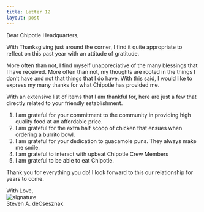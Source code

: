 ```yaml
---
title: Letter 12
layout: post
---
```


Dear Chipotle Headquarters, 

With Thanksgiving just around the corner, I find it quite appropriate to reflect on this past year with an attitude of gratitude.  

More often than not, I find myself unappreciative of the many blessings that I have received.  More often than not, my thoughts are rooted in the things I don’t have and not that things that I do have.  With this said, I would like to express my many thanks for what Chipotle has provided me. 

With an extensive list of items that I am thankful for, here are just a few that directly related to your friendly establishment.

1.	 I am grateful for your commitment to the community in providing high quality food at an affordable price.
2.	 I am grateful for the extra half scoop of chicken that ensues when ordering a burrito bowl. 
3.	 I am grateful for your dedication to guacamole puns.  They always make me smile.
4.	 I am grateful to interact with upbeat Chipotle Crew Members 
5.	 I am grateful to be able to eat Chipotle. 

Thank you for everything you do!  I look forward to this our relationship for years to come.

With Love,<br>
![signature](https://fontmeme.com/permalink/200925/c101f6549bbb85c94b3d8b47e8b8e244.png)<br>
Steven A. deCsesznak